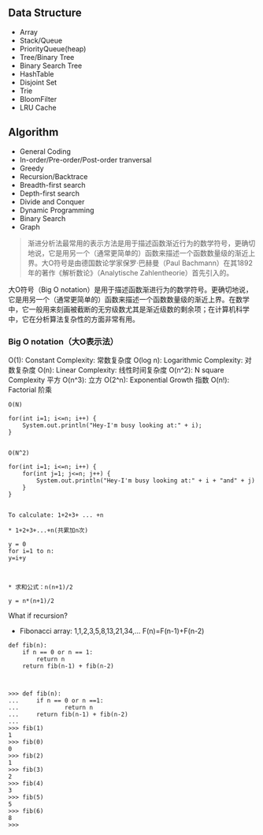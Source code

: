 ## Data Structure

* Array
* Stack/Queue
* PriorityQueue(heap)
* Tree/Binary Tree
* Binary Search Tree
* HashTable
* Disjoint Set
* Trie
* BloomFilter
* LRU Cache


## Algorithm

* General Coding
* In-order/Pre-order/Post-order tranversal
* Greedy
* Recursion/Backtrace
* Breadth-first search
* Depth-first search
* Divide and Conquer
* Dynamic Programming
* Binary Search
* Graph

> 渐进分析法最常用的表示方法是用于描述函数渐近行为的数学符号，更确切地说，它是用另一个（通常更简单的）函数来描述一个函数数量级的渐近上界。大O符号是由德国数论学家保罗·巴赫曼（Paul Bachmann）在其1892年的著作《解析数论》（Analytische Zahlentheorie）首先引入的。

大O符号（Big O notation）是用于描述函数渐进行为的数学符号。更确切地说，它是用另一个（通常更简单的）函数来描述一个函数数量级的渐近上界。在数学中，它一般用来刻画被截断的无穷级数尤其是渐近级数的剩余项；在计算机科学中，它在分析算法复杂性的方面非常有用。

### Big O notation（大O表示法）

O(1): 		Constant Complexity: 常数复杂度
O(log n):   Logarithmic Complexity: 对数复杂度
O(n):	    Linear Complexity: 线性时间复杂度
O(n^2):		N square Complexity 平方
O(n^3):	    立方
O(2^n):	    Exponential Growth 指数
O(n!): 		Factorial 阶乘


```
O(N)

for(int i=1; i<=n; i++) {
	System.out.println("Hey-I'm busy looking at:" + i);
}


O(N^2)

for(int i=1; i<=n; i++) {
	for(int j=1; j<=n; j++) {
		System.out.println("Hey-I'm busy looking at:" + i + "and" + j)
	}
}


To calculate: 1+2+3+ ... +n 

* 1+2+3+...+n(共累加n次)

y = 0
for i=1 to n:
y=i+y



* 求和公式：n(n+1)/2

y = n*(n+1)/2

```

What if recursion?

* Fibonacci array: 1,1,2,3,5,8,13,21,34,...
F(n)=F(n-1)+F(n-2)

```
def fib(n):
	if n == 0 or n == 1:
		return n
	return fib(n-1) + fib(n-2)



>>> def fib(n):
...     if n == 0 or n ==1:
...             return n
...     return fib(n-1) + fib(n-2)
...
>>> fib(1)
1
>>> fib(0)
0
>>> fib(2)
1
>>> fib(3)
2
>>> fib(4)
3
>>> fib(5)
5
>>> fib(6)
8
>>>
```







